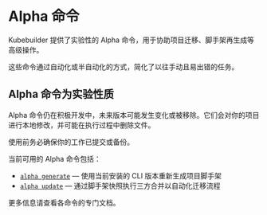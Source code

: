 # Alpha 命令

Kubebuilder 提供了实验性的 Alpha 命令，用于协助项目迁移、脚手架再生成等高级操作。

这些命令通过自动化或半自动化的方式，简化了以往手动且易出错的任务。

<aside class="note warning">
<h1>Alpha 命令为实验性质</h1>

Alpha 命令仍在积极开发中，未来版本可能发生变化或被移除。它们会对你的项目进行本地修改，并可能在执行过程中删除文件。

使用前务必确保你的工作已提交或备份。
</aside>

当前可用的 Alpha 命令包括：

- [`alpha generate`](./../reference/commands/alpha_generate.md) — 使用当前安装的 CLI 版本重新生成项目脚手架
- [`alpha update`](./../reference/commands/alpha_update.md) — 通过脚手架快照执行三方合并以自动化迁移流程

更多信息请查看各命令的专门文档。

